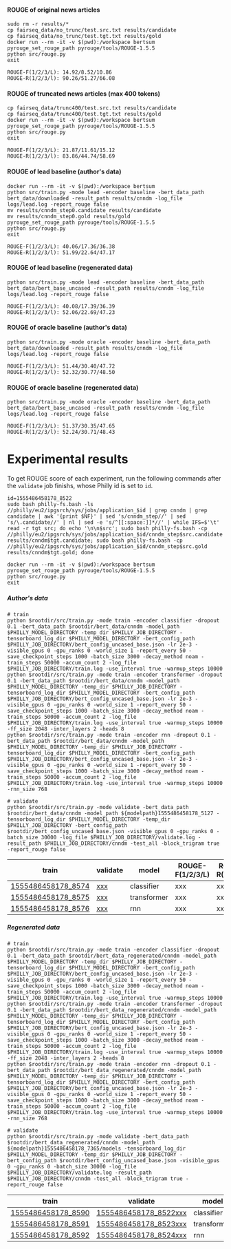 #### ROUGE of original news articles
```
sudo rm -r results/*
cp fairseq_data/no_trunc/test.src.txt results/candidate
cp fairseq_data/no_trunc/test.tgt.txt results/gold
docker run --rm -it -v $(pwd):/workspace bertsum
pyrouge_set_rouge_path pyrouge/tools/ROUGE-1.5.5
python src/rouge.py
exit
```
```
ROUGE-F(1/2/3/L): 14.92/8.52/10.86
ROUGE-R(1/2/3/l): 90.26/51.27/66.08
```


#### ROUGE of truncated news articles (max 400 tokens)
```
cp fairseq_data/trunc400/test.src.txt results/candidate
cp fairseq_data/trunc400/test.tgt.txt results/gold
docker run --rm -it -v $(pwd):/workspace bertsum
pyrouge_set_rouge_path pyrouge/tools/ROUGE-1.5.5
python src/rouge.py
exit
```
```
ROUGE-F(1/2/3/L): 21.87/11.61/15.12
ROUGE-R(1/2/3/l): 83.86/44.74/58.69
```

#### ROUGE of lead baseline (author's data)
```
docker run --rm -it -v $(pwd):/workspace bertsum
python src/train.py -mode lead -encoder baseline -bert_data_path bert_data/downloaded -result_path results/cnndm -log_file logs/lead.log -report_rouge false
mv results/cnndm_step0.candidate results/candidate
mv results/cnndm_step0.gold results/gold
pyrouge_set_rouge_path pyrouge/tools/ROUGE-1.5.5
python src/rouge.py
exit
```
```
ROUGE-F(1/2/3/L): 40.06/17.36/36.38
ROUGE-R(1/2/3/l): 51.99/22.64/47.17
```

#### ROUGE of lead baseline (regenerated data)

```
python src/train.py -mode lead -encoder baseline -bert_data_path bert_data/bert_base_uncased -result_path results/cnndm -log_file logs/lead.log -report_rouge false
```
```
ROUGE-F(1/2/3/L): 40.08/17.39/36.39
ROUGE-R(1/2/3/l): 52.06/22.69/47.23
```

#### ROUGE of oracle baseline (author's data)
```
python src/train.py -mode oracle -encoder baseline -bert_data_path bert_data/downloaded -result_path results/cnndm -log_file logs/lead.log -report_rouge false
```
```
ROUGE-F(1/2/3/L): 51.44/30.40/47.72
ROUGE-R(1/2/3/l): 52.32/30.77/48.50
```

#### ROUGE of oracle baseline (regenerated data)
```
python src/train.py -mode oracle -encoder baseline -bert_data_path bert_data/bert_base_uncased -result_path results/cnndm -log_file logs/lead.log -report_rouge false
```
```
ROUGE-F(1/2/3/L): 51.37/30.35/47.65
ROUGE-R(1/2/3/l): 52.24/30.71/48.43
```

# Experimental results

To get ROUGE score of each experiment, run the following commands after the ```validate``` job finishs, whose Philly id is set to ```id```.
```
id=1555486458178_8522
sudo bash philly-fs.bash -ls //philly/eu2/ipgsrch/sys/jobs/application_$id | grep cnndm | grep candidate | awk '{print $NF}' | sed 's/cnndm_step//' | sed 's/\.candidate//' | nl | sed -e 's/^[[:space:]]*//' | while IFS=$'\t' read -r tgt src; do echo '\n\n$src'; sudo bash philly-fs.bash -cp //philly/eu2/ipgsrch/sys/jobs/application_$id/cnndm_step$src.candidate results/cnndm$tgt.candidate; sudo bash philly-fs.bash -cp //philly/eu2/ipgsrch/sys/jobs/application_$id/cnndm_step$src.gold results/cnndm$tgt.gold; done

docker run --rm -it -v $(pwd):/workspace bertsum
pyrouge_set_rouge_path pyrouge/tools/ROUGE-1.5.5
python src/rouge.py
exit
```

##### Author's data
```
# train
python $rootdir/src/train.py -mode train -encoder classifier -dropout 0.1 -bert_data_path $rootdir/bert_data/cnndm -model_path $PHILLY_MODEL_DIRECTORY -temp_dir $PHILLY_JOB_DIRECTORY -tensorboard_log_dir $PHILLY_MODEL_DIRECTORY -bert_config_path $PHILLY_JOB_DIRECTORY/bert_config_uncased_base.json -lr 2e-3 -visible_gpus 0 -gpu_ranks 0 -world_size 1 -report_every 50 -save_checkpoint_steps 1000 -batch_size 3000 -decay_method noam -train_steps 50000 -accum_count 2 -log_file $PHILLY_JOB_DIRECTORY/train.log -use_interval true -warmup_steps 10000
python $rootdir/src/train.py -mode train -encoder transformer -dropout 0.1 -bert_data_path $rootdir/bert_data/cnndm -model_path $PHILLY_MODEL_DIRECTORY -temp_dir $PHILLY_JOB_DIRECTORY -tensorboard_log_dir $PHILLY_MODEL_DIRECTORY -bert_config_path $PHILLY_JOB_DIRECTORY/bert_config_uncased_base.json -lr 2e-3 -visible_gpus 0 -gpu_ranks 0 -world_size 1 -report_every 50 -save_checkpoint_steps 1000 -batch_size 3000 -decay_method noam -train_steps 50000 -accum_count 2 -log_file $PHILLY_JOB_DIRECTORY/train.log -use_interval true -warmup_steps 10000 -ff_size 2048 -inter_layers 2 -heads 8
python $rootdir/src/train.py -mode train -encoder rnn -dropout 0.1 -bert_data_path $rootdir/bert_data/cnndm -model_path $PHILLY_MODEL_DIRECTORY -temp_dir $PHILLY_JOB_DIRECTORY -tensorboard_log_dir $PHILLY_MODEL_DIRECTORY -bert_config_path $PHILLY_JOB_DIRECTORY/bert_config_uncased_base.json -lr 2e-3 -visible_gpus 0 -gpu_ranks 0 -world_size 1 -report_every 50 -save_checkpoint_steps 1000 -batch_size 3000 -decay_method noam -train_steps 50000 -accum_count 2 -log_file $PHILLY_JOB_DIRECTORY/train.log -use_interval true -warmup_steps 10000 -rnn_size 768

# validate
python $rootdir/src/train.py -mode validate -bert_data_path $rootdir/bert_data/cnndm -model_path ${modelpath}1555486458178_5127 -tensorboard_log_dir $PHILLY_MODEL_DIRECTORY -temp_dir $PHILLY_JOB_DIRECTORY -bert_config_path $rootdir/bert_config_uncased_base.json -visible_gpus 0 -gpu_ranks 0 -batch_size 30000 -log_file $PHILLY_JOB_DIRECTORY/validate.log -result_path $PHILLY_JOB_DIRECTORY/cnndm -test_all -block_trigram true -report_rouge false
```
| train | validate | model | ROUGE-F(1/2/3/L) | ROUGE-R(1/2/3/l) |
| --- | --- | --- | --- | --- |
| [1555486458178_8574](https://philly/#/job/eu2/ipgsrch/1555486458178_8574) | [xxx](https://philly/#/job/eu2/ipgsrch/xxx) | classifier | xxx | xxx |
| [1555486458178_8575](https://philly/#/job/eu2/ipgsrch/1555486458178_8575) | [xxx](https://philly/#/job/eu2/ipgsrch/xxx) | transformer | xxx | xxx |
| [1555486458178_8576](https://philly/#/job/eu2/ipgsrch/1555486458178_8576) | [xxx](https://philly/#/job/eu2/ipgsrch/xxx) | rnn | xxx | xxx |



##### Regenerated data
```
# train
python $rootdir/src/train.py -mode train -encoder classifier -dropout 0.1 -bert_data_path $rootdir/bert_data_regenerated/cnndm -model_path $PHILLY_MODEL_DIRECTORY -temp_dir $PHILLY_JOB_DIRECTORY -tensorboard_log_dir $PHILLY_MODEL_DIRECTORY -bert_config_path $PHILLY_JOB_DIRECTORY/bert_config_uncased_base.json -lr 2e-3 -visible_gpus 0 -gpu_ranks 0 -world_size 1 -report_every 50 -save_checkpoint_steps 1000 -batch_size 3000 -decay_method noam -train_steps 50000 -accum_count 2 -log_file $PHILLY_JOB_DIRECTORY/train.log -use_interval true -warmup_steps 10000
python $rootdir/src/train.py -mode train -encoder transformer -dropout 0.1 -bert_data_path $rootdir/bert_data_regenerated/cnndm -model_path $PHILLY_MODEL_DIRECTORY -temp_dir $PHILLY_JOB_DIRECTORY -tensorboard_log_dir $PHILLY_MODEL_DIRECTORY -bert_config_path $PHILLY_JOB_DIRECTORY/bert_config_uncased_base.json -lr 2e-3 -visible_gpus 0 -gpu_ranks 0 -world_size 1 -report_every 50 -save_checkpoint_steps 1000 -batch_size 3000 -decay_method noam -train_steps 50000 -accum_count 2 -log_file $PHILLY_JOB_DIRECTORY/train.log -use_interval true -warmup_steps 10000 -ff_size 2048 -inter_layers 2 -heads 8
python $rootdir/src/train.py -mode train -encoder rnn -dropout 0.1 -bert_data_path $rootdir/bert_data_regenerated/cnndm -model_path $PHILLY_MODEL_DIRECTORY -temp_dir $PHILLY_JOB_DIRECTORY -tensorboard_log_dir $PHILLY_MODEL_DIRECTORY -bert_config_path $PHILLY_JOB_DIRECTORY/bert_config_uncased_base.json -lr 2e-3 -visible_gpus 0 -gpu_ranks 0 -world_size 1 -report_every 50 -save_checkpoint_steps 1000 -batch_size 3000 -decay_method noam -train_steps 50000 -accum_count 2 -log_file $PHILLY_JOB_DIRECTORY/train.log -use_interval true -warmup_steps 10000 -rnn_size 768

# validate
python $rootdir/src/train.py -mode validate -bert_data_path $rootdir/bert_data_regenerated/cnndm -model_path ${modelpath}1555486458178_7365/models -tensorboard_log_dir $PHILLY_MODEL_DIRECTORY -temp_dir $PHILLY_JOB_DIRECTORY -bert_config_path $rootdir/bert_config_uncased_base.json -visible_gpus 0 -gpu_ranks 0 -batch_size 30000 -log_file $PHILLY_JOB_DIRECTORY/validate.log -result_path $PHILLY_JOB_DIRECTORY/cnndm -test_all -block_trigram true -report_rouge false
```
| train | validate | model | ROUGE-F(1/2/3/L) | ROUGE-R(1/2/3/l) |
| --- | --- | --- | --- | --- |
| [1555486458178_8590](https://philly/#/job/eu2/ipgsrch/1555486458178_8590) | [1555486458178_8522xxx](https://philly/#/job/eu2/ipgsrch/1555486458178_8522) | classifier | 42.82/20.03/39.28 | 52.67/24.61/48.27 |
| [1555486458178_8591](https://philly/#/job/eu2/ipgsrch/1555486458178_8591) | [1555486458178_8523xxx](https://philly/#/job/eu2/ipgsrch/1555486458178_8523) | transformer | 42.85/20.09/39.32 | 52.69/24.66/48.28 |
| [1555486458178_8592](https://philly/#/job/eu2/ipgsrch/1555486458178_8592) | [1555486458178_8524xxx](https://philly/#/job/eu2/ipgsrch/1555486458178_8524) | rnn | ? | --- |
